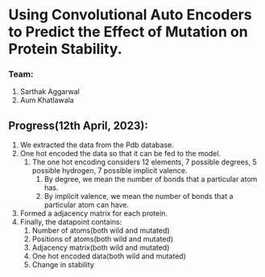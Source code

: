 # Using Convolutional Auto Encoders to Predict the Effect of Mutation on Protein Stability.
### Team:
1. Sarthak Aggarwal
2. Aum Khatlawala

## Progress(12th April, 2023):
1. We extracted the data from the Pdb database.
2. One hot encoded the data so that it can be fed to the model.
   1. The one hot encoding considers 12 elements, 7 possible degrees, 5 possible hydrogen, 7 possible implicit valence.
      1. By degree, we mean the number of bonds that a particular atom has.
      2. By implicit valence, we mean the number of bonds that a particular atom can have.
3. Formed a adjacency matrix for each protein.
4. Finally, the datapoint contains:
   1. Number of atoms(both wild and mutated)
   2. Positions of atoms(both wild and mutated)
   3. Adjacency matrix(both wild and mutated)
   4. One hot encoded data(both wild and mutated)
   5. Change in stability

